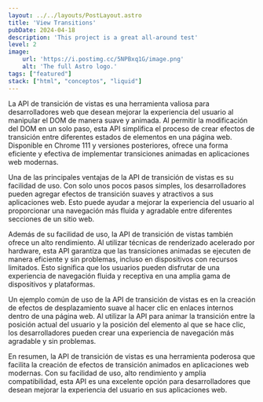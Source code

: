 ```yaml
---
layout: ../../layouts/PostLayout.astro
title: 'View Transitions'
pubDate: 2024-04-18
description: 'This project is a great all-around test'
level: 2
image:
    url: 'https://i.postimg.cc/5NPBxq1G/image.png'
    alt: 'The full Astro logo.'
tags: ["featured"]
stack: ["html", "conceptos", "liquid"]
---
```

La API de transición de vistas es una herramienta valiosa para desarrolladores web que desean mejorar la experiencia del usuario al manipular el DOM de manera suave y animada. Al permitir la modificación del DOM en un solo paso, esta API simplifica el proceso de crear efectos de transición entre diferentes estados de elementos en una página web. Disponible en Chrome 111 y versiones posteriores, ofrece una forma eficiente y efectiva de implementar transiciones animadas en aplicaciones web modernas.

Una de las principales ventajas de la API de transición de vistas es su facilidad de uso. Con solo unos pocos pasos simples, los desarrolladores pueden agregar efectos de transición suaves y atractivos a sus aplicaciones web. Esto puede ayudar a mejorar la experiencia del usuario al proporcionar una navegación más fluida y agradable entre diferentes secciones de un sitio web.

Además de su facilidad de uso, la API de transición de vistas también ofrece un alto rendimiento. Al utilizar técnicas de renderizado acelerado por hardware, esta API garantiza que las transiciones animadas se ejecuten de manera eficiente y sin problemas, incluso en dispositivos con recursos limitados. Esto significa que los usuarios pueden disfrutar de una experiencia de navegación fluida y receptiva en una amplia gama de dispositivos y plataformas.

Un ejemplo común de uso de la API de transición de vistas es en la creación de efectos de desplazamiento suave al hacer clic en enlaces internos dentro de una página web. Al utilizar la API para animar la transición entre la posición actual del usuario y la posición del elemento al que se hace clic, los desarrolladores pueden crear una experiencia de navegación más agradable y sin problemas.

En resumen, la API de transición de vistas es una herramienta poderosa que facilita la creación de efectos de transición animados en aplicaciones web modernas. Con su facilidad de uso, alto rendimiento y amplia compatibilidad, esta API es una excelente opción para desarrolladores que desean mejorar la experiencia del usuario en sus aplicaciones web.